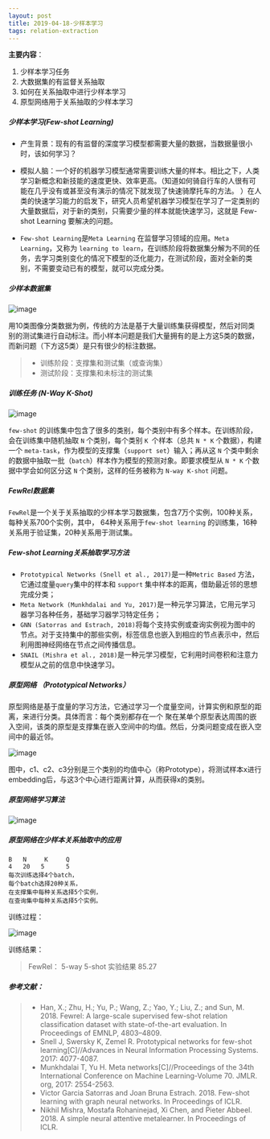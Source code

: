 ```yaml
---
layout: post
title: 2019-04-18-少样本学习
tags: relation-extraction
---
```


**主要内容**：

1. 少样本学习任务
2. 大数据集的有监督关系抽取
3. 如何在关系抽取中进行少样本学习
4. 原型网络用于关系抽取的少样本学习


##### 少样本学习(Few-shot Learning)

- 产生背景：现有的有监督的深度学习模型都需要大量的数据，当数据量很小时，该如何学习？

- 模拟人脑：一个好的机器学习模型通常需要训练大量的样本。相比之下，人类学习新概念和新技能的速度更快、效率更高。（知道如何骑自行车的人很有可能在几乎没有或甚至没有演示的情况下就发现了快速骑摩托车的方法。 ）在人类的快速学习能力的启发下，研究人员希望机器学习模型在学习了一定类别的大量数据后，对于新的类别，只需要少量的样本就能快速学习，这就是 Few-shot Learning 要解决的问题。
- `Few-shot Learning`是`Meta Learning` 在监督学习领域的应用。`Meta Learning`，又称为 `learning to learn`，在训练阶段将数据集分解为不同的任务，去学习类别变化的情况下模型的泛化能力，在测试阶段，面对全新的类别，不需要变动已有的模型，就可以完成分类。

##### 少样本数据集

![image](http://upyun.midnight2104.com/home/image/20190418/fewrel1.png)


用10类图像分类数据为例，传统的方法是基于大量训练集获得模型，然后对同类别的测试集进行自动标注。而小样本问题是我们大量拥有的是上方这5类的数据，而新问题（下方这5类）是只有很少的标注数据。


> - 训练阶段：支撑集和测试集（或查询集）
> - 测试阶段：支撑集和未标注的测试集


##### 训练任务 (N-Way K-Shot)


![image](http://upyun.midnight2104.com/home/image/20190418/fewrel2.png)


`few-shot` 的训练集中包含了很多的类别，每个类别中有多个样本。在训练阶段，会在训练集中随机抽取 `N` 个类别，每个类别 `K `个样本（总共 `N * K` 个数据），构建一个 `meta-task`，作为模型的支撑集（`support set`）输入；再从这 `N` 个类中剩余的数据中抽取一批（`batch`）样本作为模型的预测对象。即要求模型从 `N * K` 个数据中学会如何区分这 `N` 个类别，这样的任务被称为 `N-way K-shot` 问题。


##### FewRel数据集

`FewRel`是一个关于关系抽取的少样本学习数据集，包含7万个实例，100种关系，每种关系700个实例，其中， 64种关系用于`few-shot learning` 的训练集，16种关系用于验证集，20种关系用于测试集。

##### Few-shot Learning关系抽取学习方法

- `Prototypical Networks (Snell et al., 2017)`是一种`Metric Based` 方法，它通过度量`query`集中的样本和 `support` 集中样本的距离，借助最近邻的思想完成分类；
- `Meta Network (Munkhdalai and Yu, 2017)`是一种元学习算法，它用元学习器学习各种任务，基础学习器学习特定任务；
- `GNN (Satorras and Estrach, 2018)`将每个支持实例或查询实例视为图中的节点。对于支持集中的那些实例，标签信息也嵌入到相应的节点表示中，然后利用图神经网络在节点之间传播信息。
- `SNAIL (Mishra et al., 2018)`是一种元学习模型，它利用时间卷积和注意力模型从之前的信息中快速学习。


##### 原型网络 （Prototypical Networks）

        
原型网络是基于度量的学习方法，它通过学习一个度量空间，计算实例和原型的距离，来进行分类。具体而言：每个类别都存在一个 聚在某单个原型表达周围的嵌入空间，该类的原型是支撑集在嵌入空间中的均值。然后，分类问题变成在嵌入空间中的最近邻。


![image](http://upyun.midnight2104.com/home/image/20190418/fewrel3.png)

图中，c1、c2、c3分别是三个类别的均值中心（称Prototype），将测试样本x进行embedding后，与这3个中心进行距离计算，从而获得x的类别。

##### 原型网络学习算法

![image](http://upyun.midnight2104.com/home/image/20190418/fewrel4.png)


##### 原型网络在少样本关系抽取中的应用
```
B   N     K     Q
4   20   5      5
每次训练选择4个batch，
每个batch选择20种关系，
在支撑集中每种关系选择5个实例，
在查询集中每种关系选择5个实例。
```

训练过程：

![image](http://upyun.midnight2104.com/home/image/20190418/fewrel5.png)



训练结果：
 > FewRel： 5-way 5-shot 实验结果 85.27

##### 参考文献：
> - Han, X.; Zhu, H.; Yu, P.; Wang, Z.; Yao, Y.; Liu, Z.; and Sun, M. 2018. Fewrel: A large-scale supervised few-shot relation classification dataset with state-of-the-art evaluation. In Proceedings of EMNLP, 4803–4809. 
> - Snell J, Swersky K, Zemel R. Prototypical networks for few-shot learning[C]//Advances in Neural Information Processing Systems. 2017: 4077-4087.
> - Munkhdalai T, Yu H. Meta networks[C]//Proceedings of the 34th International Conference on Machine Learning-Volume 70. JMLR. org, 2017: 2554-2563.
> - Victor Garcia Satorras and Joan Bruna Estrach. 2018. Few-shot learning with graph neural networks. In Proceedings of ICLR. 
> - Nikhil Mishra, Mostafa Rohaninejad, Xi Chen, and Pieter Abbeel. 2018. A simple neural attentive metalearner. In Proceedings of ICLR.


